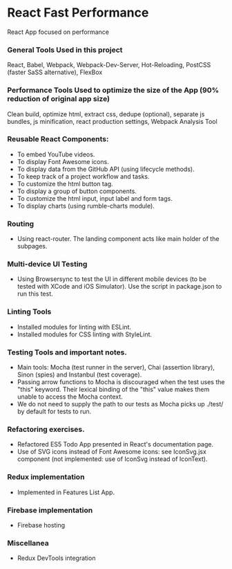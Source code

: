 # React Fast Performance
React App focused on performance

### General Tools Used in this project
React, Babel, Webpack, Webpack-Dev-Server, Hot-Reloading, PostCSS (faster SaSS alternative), FlexBox

### Performance Tools Used to optimize the size of the App (90% reduction of original app size)
Clean build, optimize html, extract css, dedupe (optional), separate js bundles, js minification,
react production settings, Webpack Analysis Tool

### Reusable React Components:
* To embed YouTube videos.
* To display Font Awesome icons.
* To display data from the GitHub API (using lifecycle methods).
* To keep track of a project workflow and tasks.
* To customize the html button tag.
* To display a group of button components.
* To customize the html input, input label and form tags.
* To display charts (using rumble-charts module).

### Routing
* Using react-router. The landing component acts like main holder of the subpages.

### Multi-device UI Testing
* Using Browsersync to test the UI in different mobile devices (to be tested with XCode
  and iOS Simulator). Use the script in package.json to run this test.

### Linting Tools
* Installed modules for linting with ESLint.
* Installed modules for CSS linting with StyleLint.

### Testing Tools and important notes.
* Main tools: Mocha (test runner in the server), Chai (assertion library), Sinon (spies) and Instanbul (test coverage).
* Passing arrow functions to Mocha is discouraged when the test uses the "this" keyword. Their lexical binding of the "this"
value makes them unable to access the Mocha context.
* We do not need to supply the path to our tests as Mocha picks up ./test/ by default for tests to run.

### Refactoring exercises.
* Refactored ES5 Todo App presented in React's documentation page.
* Use of SVG icons instead of Font Awesome icons: see IconSvg.jsx component (not implemented: use of IconSvg instead of IconText).

### Redux implementation
* Implemented in Features List App.

### Firebase implementation
* Firebase hosting

### Miscellanea
* Redux DevTools integration
